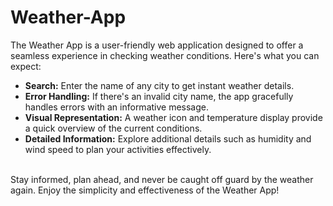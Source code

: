 # Weather-App

The Weather App is a user-friendly web application designed to offer a seamless experience in checking weather conditions. Here's what you can expect:

- **Search:** Enter the name of any city to get instant weather details. <br>
- **Error Handling:** If there's an invalid city name, the app gracefully handles errors with an informative message. <br>
- **Visual Representation:** A weather icon and temperature display provide a quick overview of the current conditions. <br>
- **Detailed Information:** Explore additional details such as humidity and wind speed to plan your activities effectively. <br><br>

Stay informed, plan ahead, and never be caught off guard by the weather again. Enjoy the simplicity and effectiveness of the Weather App!
